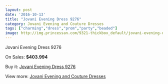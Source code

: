 ```yaml
---
layout: post
date: '2016-10-13'
title: "Jovani Evening Dress 9276"
category: Jovani Evening and Couture Dresses
tags: ["charming","dress","prom","party","beaded"]
image: http://img.princessan.com/9321-thickbox_default/jovani-evening-dress-9276.jpg
---
```

Jovani Evening Dress 9276

On Sales: **$403.994**
<a href="https://www.princessan.com/en/jovani-evening-and-couture-dresses/4087-jovani-evening-dress-9276.html"><amp-img layout="responsive" width="600" height="600" src="//img.princessan.com/9321-thickbox_default/jovani-evening-dress-9276.jpg" alt="Jovani Evening Dress 9276 0" /></a>
<a href="https://www.princessan.com/en/jovani-evening-and-couture-dresses/4087-jovani-evening-dress-9276.html"><amp-img layout="responsive" width="600" height="600" src="//img.princessan.com/9322-thickbox_default/jovani-evening-dress-9276.jpg" alt="Jovani Evening Dress 9276 1" /></a>

Buy it: [Jovani Evening Dress 9276](https://www.princessan.com/en/jovani-evening-and-couture-dresses/4087-jovani-evening-dress-9276.html "Jovani Evening Dress 9276")

View more: [Jovani Evening and Couture Dresses](https://www.princessan.com/en/27-jovani-evening-and-couture-dresses "Jovani Evening and Couture Dresses")